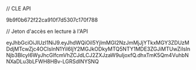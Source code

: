 // CLE API

9b9f0b672f22ca910f7d5307c170f788

// Jeton d'accès en lecture à l'API

eyJhbGciOiJIUzI1NiJ9.eyJhdWQiOiI5YjlmMGI2NzJmMjJjYTkxMGY3ZDUzMDdjMTcwZjc4OCIsInN1YiI6IjY2MGJkODkyMTQ5NTY1MDE3ZGJiMTUwZiIsInNjb3BlcyI6WyJhcGlfcmVhZCJdLCJ2ZXJzaW9uIjoxfQ.dhxTmK5Qm4VuhbNNXaDLu3bLFWH8HBv-LGRSdINYSNQ
